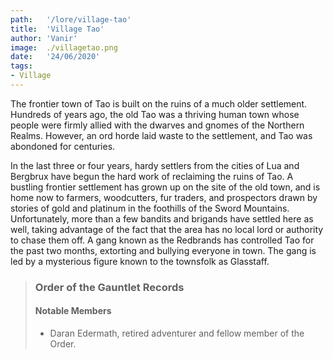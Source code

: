 ```yaml
---
path:   '/lore/village-tao'
title:  'Village Tao'
author: 'Vanir'
image:  ./villagetao.png
date:   '24/06/2020'
tags: 
- Village
---
```


The frontier town of Tao is built on the ruins of a much older settlement. Hundreds of years ago, the old Tao was a thriving human town 
whose people were firmly allied with the dwarves and gnomes of the Northern Realms. However, an ord horde laid waste to the settlement, 
and Tao was abondoned for centuries.

In the last three or four years, hardy settlers from the cities of Lua and Bergbrux have begun the hard work of reclaiming the ruins of Tao. 
A bustling frontier settlement has grown up on the site of the old town, and is home now to farmers, woodcutters, fur traders, and prospectors 
drawn by stories of gold and platinum in the foothills of the Sword Mountains. Unfortunately, more than a few bandits and brigands have settled 
here as well, taking advantage of the fact that the area has no local lord or authority to chase them off. A gang known as the Redbrands has 
controlled Tao for the past two months, extorting and bullying everyone in town. The gang is led by a mysterious figure known to the townsfolk 
as Glasstaff.

> ### Order of the Gauntlet Records
> #### Notable Members
> + Daran Edermath, retired adventurer and fellow member of the Order.
